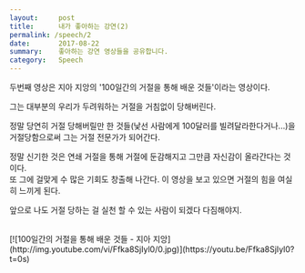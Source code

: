 ```yaml
---
layout:     post
title:      내가 좋아하는 강연(2) 
permalink: /speech/2
date:       2017-08-22
summary:    좋아하는 강연 영상들을 공유합니다.
category: 	Speech
---
```


두번째 영상은 지아 지앙의 '100일간의 거절을 통해 배운 것들'이라는 영상이다.

그는 대부분의 우리가 두려워하는 거절을 거침없이 당해버린다.

정말 당연히 거절 당해버릴만 한 것들(낯선 사람에게 100달러를 빌려달라한다거나...)을 거절당함으로써 그는 거절 전문가가 되어간다. 

정말 신기한 것은 연쇄 거절을 통해 거절에 둔감해지고 그만큼 자신감이 올라간다는 것이다.  
또 그에 걸맞게 수 많은 기회도 창출해 나간다. 이 영상을 보고 있으면 거절의 힘을 여실히 느끼게 된다. 

앞으로 나도 거절 당하는 걸 실천 할 수 있는 사람이 되겠다 다짐해야지.

<br>
[![100일간의 거절을 통해 배운 것들 - 지아 지앙](http://img.youtube.com/vi/Ffka8SjIyl0/0.jpg)](https://youtu.be/Ffka8SjIyl0?t=0s)